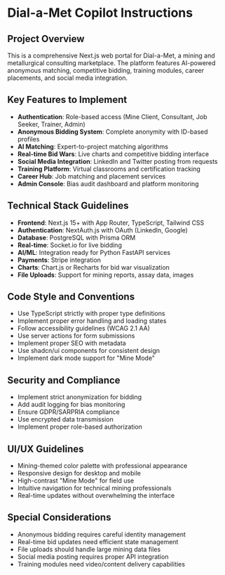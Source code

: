 # Dial-a-Met Copilot Instructions

<!-- Use this file to provide workspace-specific custom instructions to Copilot. For more details, visit https://code.visualstudio.com/docs/copilot/copilot-customization#_use-a-githubcopilotinstructionsmd-file -->

## Project Overview
This is a comprehensive Next.js web portal for Dial-a-Met, a mining and metallurgical consulting marketplace. The platform features AI-powered anonymous matching, competitive bidding, training modules, career placements, and social media integration.

## Key Features to Implement
- **Authentication**: Role-based access (Mine Client, Consultant, Job Seeker, Trainer, Admin)
- **Anonymous Bidding System**: Complete anonymity with ID-based profiles
- **AI Matching**: Expert-to-project matching algorithms
- **Real-time Bid Wars**: Live charts and competitive bidding interface
- **Social Media Integration**: LinkedIn and Twitter posting from requests
- **Training Platform**: Virtual classrooms and certification tracking
- **Career Hub**: Job matching and placement services
- **Admin Console**: Bias audit dashboard and platform monitoring

## Technical Stack Guidelines
- **Frontend**: Next.js 15+ with App Router, TypeScript, Tailwind CSS
- **Authentication**: NextAuth.js with OAuth (LinkedIn, Google)
- **Database**: PostgreSQL with Prisma ORM
- **Real-time**: Socket.io for live bidding
- **AI/ML**: Integration ready for Python FastAPI services
- **Payments**: Stripe integration
- **Charts**: Chart.js or Recharts for bid war visualization
- **File Uploads**: Support for mining reports, assay data, images

## Code Style and Conventions
- Use TypeScript strictly with proper type definitions
- Implement proper error handling and loading states
- Follow accessibility guidelines (WCAG 2.1 AA)
- Use server actions for form submissions
- Implement proper SEO with metadata
- Use shadcn/ui components for consistent design
- Implement dark mode support for "Mine Mode"

## Security and Compliance
- Implement strict anonymization for bidding
- Add audit logging for bias monitoring
- Ensure GDPR/SARPRIA compliance
- Use encrypted data transmission
- Implement proper role-based authorization

## UI/UX Guidelines
- Mining-themed color palette with professional appearance
- Responsive design for desktop and mobile
- High-contrast "Mine Mode" for field use
- Intuitive navigation for technical mining professionals
- Real-time updates without overwhelming the interface

## Special Considerations
- Anonymous bidding requires careful identity management
- Real-time bid updates need efficient state management
- File uploads should handle large mining data files
- Social media posting requires proper API integration
- Training modules need video/content delivery capabilities
